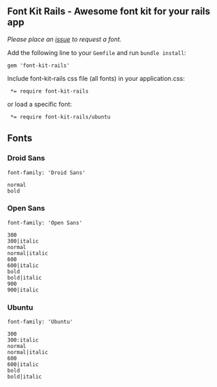 ## Font Kit Rails - Awesome font kit for your rails app

*Please place an [issue](https://github.com/sandelius/font-kit-rails/issues/new) to request a font.*

Add the following line to your `Gemfile` and run `bundle install`:

```
gem 'font-kit-rails'
```

Include font-kit-rails css file (all fonts) in your application.css:

```
 *= require font-kit-rails
```

or load a specific font:

```
 *= require font-kit-rails/ubuntu
```

## Fonts

### Droid Sans

```
font-family: 'Droid Sans'

normal
bold
```

### Open Sans

```
font-family: 'Open Sans'

300
300|italic
normal
normal|italic
600
600|italic
bold
bold|italic
900
900|italic
```

### Ubuntu

```
font-family: 'Ubuntu'

300
300:italic
normal
normal|italic
600
600|italic
bold
bold|italic
```